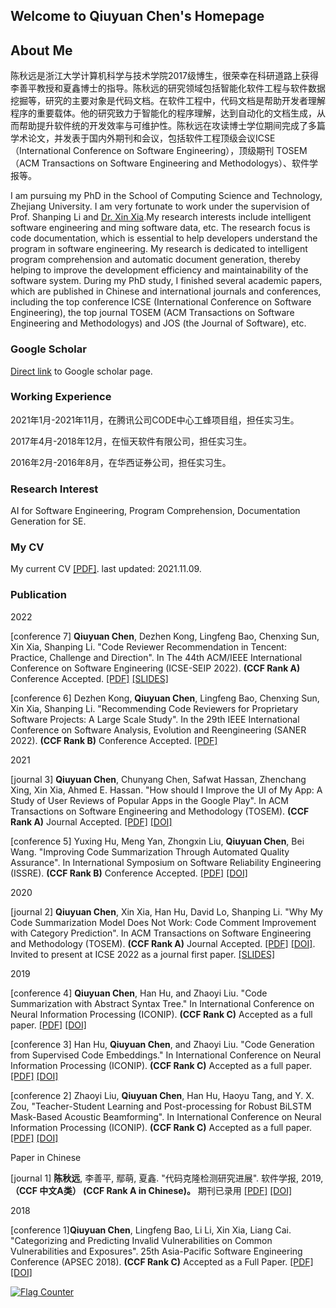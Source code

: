 ## Welcome to Qiuyuan Chen's Homepage

<!-- You can use the [editor on GitHub](https://github.com/chenqiuyuan/home/edit/gh-pages/index.md) to maintain and preview the content for your website in Markdown files.

Whenever you commit to this repository, GitHub Pages will run [Jekyll](https://jekyllrb.com/) to rebuild the pages in your site, from the content in your Markdown files. -->

## About Me

陈秋远是浙江大学计算机科学与技术学院2017级博生，很荣幸在科研道路上获得李善平教授和夏鑫博士的指导。陈秋远的研究领域包括智能化软件工程与软件数据挖掘等，研究的主要对象是代码文档。在软件工程中，代码文档是帮助开发者理解程序的重要载体。他的研究致力于智能化的程序理解，达到自动化的文档生成，从而帮助提升软件统的开发效率与可维护性。陈秋远在攻读博士学位期间完成了多篇学术论文，并发表于国内外期刊和会议，包括软件工程顶级会议ICSE（International Conference on Software Engineering），顶级期刊 TOSEM（ACM Transactions on Software Engineering and Methodologys）、软件学报等。

I am pursuing my PhD in the School of Computing Science and Technology, Zhejiang University. I am very fortunate to work under the supervision of Prof. Shanping Li and [Dr. Xin Xia](https://xin-xia.github.io/).My research interests include intelligent software engineering and ming software data, etc. The research focus is code documentation, which is essential to help developers understand the program in software engineering. My research is dedicated to intelligent program comprehension and automatic document generation, thereby helping to improve the development efficiency and maintainability of the software system. During my PhD study, I finished several academic papers, which are published in Chinese and international journals and conferences, including the top conference ICSE (International Conference on Software Engineering), the top journal TOSEM (ACM Transactions on Software Engineering and Methodologys) and JOS (the Journal of Software), etc.

### Google Scholar
[Direct link] to Google scholar page.

[Direct link]: https://scholar.google.com/citations?user=pCvGsBkAAAAJ&hl=en

### Working Experience
2021年1月-2021年11月，在腾讯公司CODE中心工蜂项目组，担任实习生。

2017年4月-2018年12月，在恒天软件有限公司，担任实习生。

2016年2月-2016年8月，在华西证券公司，担任实习生。


### Research Interest

AI for Software Engineering, Program Comprehension, Documentation Generation for SE.

<!-- ### A picture of my research

Documentation is one of the most important artifacts in software engineering. However, it is often not drawn attentioned.

As a Ph.D. candidate, I am often bothered by "what's your research topic" for the laymen. I decide to draw a picture.

For more details see [GitHub Flavored Markdown](https://guides.github.com/features/mastering-markdown/). -->

### My CV

My current CV <a href="陈秋远 简历 20211109.pdf" target="_blank">[PDF]</a>. last updated: 2021.11.09.

<!--
### Template

Your Pages site will use the layout and styles from the Jekyll theme you have selected in your [repository settings](https://github.com/chenqiuyuan/home/settings). The name of this theme is saved in the Jekyll `_config.yml` configuration file. -->

### Publication
2022

[conference 7] <strong>Qiuyuan Chen</strong>, Dezhen Kong, Lingfeng Bao, Chenxing Sun, Xin Xia, Shanping Li.
"Code Reviewer Recommendation in Tencent: Practice, Challenge and Direction".
In The 44th ACM/IEEE International Conference on Software Engineering (ICSE-SEIP 2022). <strong>(CCF Rank A)</strong> Conference Accepted.
<a href="ICSE_SEIP_Qiuyuan_Chen_2022_Code Reviewer Recommendation in Tencent_Practice, Challenge and Direction.pdf" target="_blank">[PDF]</a>
<a href="ICSE-SEIP_slides.pdf" target="_blank">[SLIDES]</a>
<br />

[conference 6] Dezhen Kong, <strong>Qiuyuan Chen</strong>, Lingfeng Bao, Chenxing Sun, Xin Xia, Shanping Li.
"Recommending Code Reviewers for Proprietary Software Projects: A Large Scale Study".
In the 29th IEEE International Conference on Software Analysis, Evolution and Reengineering (SANER 2022). <strong>(CCF Rank B)</strong> Conference Accepted.
<a href="SANER_Qiuyuan_Chen_2022_Recommending Code Reviewers for Proprietary Software Projects A Large Scale Study.pdf" target="_blank">[PDF]</a>
<br />

2021

[journal 3] <strong>Qiuyuan Chen</strong>, Chunyang Chen, Safwat Hassan, Zhenchang Xing, Xin Xia, Ahmed E. Hassan. 
"How should I Improve the UI of My App: A Study of User Reviews of Popular Apps in the Google Play". 
In ACM Transactions on Software Engineering and Methodology (TOSEM). <strong>(CCF Rank A)</strong> Journal Accepted.
<a href="TOSEM_Qiuyuan_Chen_2021_How Should I Improve the UI of My App.pdf" target="_blank">[PDF]</a>
<a href="https://doi.org/10.1145/3447808" target="_blank">[DOI]</a>
<br />

[conference 5] Yuxing Hu, Meng Yan, Zhongxin Liu, <strong>Qiuyuan Chen</strong>, Bei Wang. "Improving Code Summarization Through Automated Quality Assurance". In International Symposium on Software Reliability Engineering (ISSRE). <strong>(CCF Rank B)</strong> Conference Accepted.
<a href="ISSRE_Qiuyuan_Chen_2021_Improving Code Summarization Through Automated Quality Assurance.pdf" target="_blank">[PDF]</a>
<a href="" target="_blank">[DOI]</a>
<br />

2020

[journal 2] <strong>Qiuyuan Chen</strong>, Xin Xia, Han Hu, David Lo, Shanping Li. "Why My Code Summarization Model Does Not Work: Code Comment Improvement with Category Prediction". In ACM Transactions on Software Engineering and Methodology (TOSEM). <strong>(CCF Rank A)</strong> Journal Accepted.
<a href="TOSEM_Qiuyuan_Chen_2021_Why My Code Summarization Model Does Not Work.pdf" target="_blank">[PDF]</a>
<a href="https://doi.org/10.1145/3434280" target="_blank">[DOI]</a>.
Invited to present at ICSE 2022 as a journal first paper.
<a href="ICSE_2022_Journal_First.pdf" target="_blank">[SLIDES]</a>
<br />

2019

[conference 4] <strong>Qiuyuan Chen</strong>, Han Hu, and Zhaoyi Liu. "Code Summarization with Abstract Syntax Tree." In International Conference on Neural Information Processing (ICONIP). <strong>(CCF Rank C)</strong> Accepted as a full paper.
<a href="ICONIP_Qiuyuan_Chen_2019_Code Summarization with Abstract Syntax Tree.pdf" target="_blank">[PDF]</a>
<a href="https://doi.org/10.1007/978-3-030-36802-9_69" target="_blank">[DOI]</a>
<br />

[conference 3] Han Hu, <strong>Qiuyuan Chen</strong>, and Zhaoyi Liu. "Code Generation from Supervised Code Embeddings." In International Conference on Neural Information Processing (ICONIP). <strong>(CCF Rank C)</strong> Accepted as a full paper.
<a href="ICONIP_Hu_Code Generation from Supervised Embeddings.pdf" target="_blank">[PDF]</a>
<a href="https://doi.org/10.1007/978-3-030-36808-1_42" target="_blank">[DOI]</a>
<br />

[conference 2] Zhaoyi Liu, <strong>Qiuyuan Chen</strong>, Han Hu, Haoyu Tang, and Y. X. Zou, "Teacher-Student Learning and Post-processing for Robust BiLSTM Mask-Based Acoustic Beamforming". In International Conference on Neural Information Processing (ICONIP). <strong>(CCF Rank C)</strong> Accepted as a full paper.
<a href="ICONIP_Liu_2019_Teacher-Student Learning and Post-processing.pdf" target="_blank">[PDF]</a>
<a href="https://doi.org/10.1007/978-3-030-36718-3_44" target="_blank">[DOI]</a>
<br />

Paper in Chinese

[journal 1] <strong>陈秋远</strong>, 李善平, 鄢萌, 夏鑫. "代码克隆检测研究进展". 软件学报, 2019, <strong>（CCF 中文A类） (CCF Rank A in Chinese)。</strong> 期刊已录用
<a href="软件学报_陈秋远_2019_代码克隆检测研究进展.pdf" target="_blank">[PDF]</a>
<a href="https://doi.org/10.13328/j.cnki.jos.005711" target="_blank">[DOI]</a>
<br />

2018

[conference 1]<strong>Qiuyuan Chen</strong>, Lingfeng Bao, Li Li, Xin Xia, Liang Cai. "Categorizing and Predicting Invalid Vulnerabilities on Common Vulnerabilities and Exposures". 25th Asia-Pacific Software Engineering Conference (APSEC 2018). <strong>(CCF Rank C)</strong> Accepted as a Full Paper.
<a href="APSEC_Qiuyuan_Chen_2018_Categorizing and Predicting Invalid Vulnerabilitie.pdf" target="_blank">[PDF]</a>
<a href="https://doi.org/10.1109/APSEC.2018.00049" target="_blank">[DOI]</a>
<br />

<a href="https://info.flagcounter.com/snA5"><img src="https://s04.flagcounter.com/mini/snA5/bg_FFFFFF/txt_000000/border_CCCCCC/flags_0/" alt="Flag Counter" border="0"></a>
